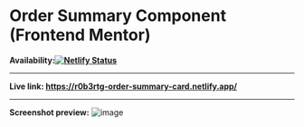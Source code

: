 # Order Summary Component (Frontend Mentor)

**Availability:[![Netlify Status](https://api.netlify.com/api/v1/badges/3d2c035d-c276-42fa-b560-8af821233ce4/deploy-status)](https://app.netlify.com/sites/r0b3rtg-order-summary-card/deploys)**

---

**Live link: <https://r0b3rtg-order-summary-card.netlify.app/>**

---

**Screenshot preview:**
![image](https://user-images.githubusercontent.com/54260004/153063335-d15c9b0c-fcb8-4845-b508-06863e3cbed7.png)
